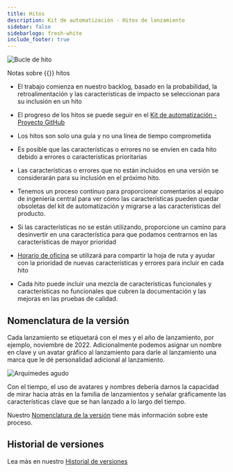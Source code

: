 ```yaml
---
title: Hitos
description: Kit de automatización - Hitos de lanzamiento
sidebar: false
sidebarlogo: fresh-white
include_footer: true
---
```

![Bucle de hito](/images/milestone-loop.png)

Notas sobre {{<product-name>}} hitos

- El trabajo comienza en nuestro backlog, basado en la probabilidad, la retroalimentación y las características de impacto se seleccionan para su inclusión en un hito

- El progreso de los hitos se puede seguir en el [Kit de automatización - Proyecto GitHub](https://github.com/orgs/microsoft/projects/486)

- Los hitos son solo una guía y no una línea de tiempo comprometida

- Es posible que las características o errores no se envíen en cada hito debido a errores o características prioritarias

- Las características o errores que no están incluidos en una versión se considerarán para su inclusión en el próximo hito.

- Tenemos un proceso continuo para proporcionar comentarios al equipo de ingeniería central para ver cómo las características pueden quedar obsoletas del kit de automatización y migrarse a las características del producto.

- Si las características no se están utilizando, proporcione un camino para desinvertir en una característica para que podamos centrarnos en las características de mayor prioridad

- [Horario de oficina](/es/office-hours) se utilizará para compartir la hoja de ruta y ayudar con la prioridad de nuevas características y errores para incluir en cada hito

- Cada hito puede incluir una mezcla de características funcionales y características no funcionales que cubren la documentación y las mejoras en las pruebas de calidad.

## Nomenclatura de la versión

Cada lanzamiento se etiquetará con el mes y el año de lanzamiento, por ejemplo, noviembre de 2022. Adicionalmente podemos asignar un nombre en clave y un avatar gráfico al lanzamiento para darle al lanzamiento una marca que le dé personalidad adicional al lanzamiento.

![Arquímedes agudo](/images/sharp-archimedes.png)

Con el tiempo, el uso de avatares y nombres debería darnos la capacidad de mirar hacia atrás en la familia de lanzamientos y señalar gráficamente las características clave que se han lanzado a lo largo del tiempo.

Nuestro [Nomenclatura de la versión](/es/releases/naming) tiene más información sobre este proceso.

## Historial de versiones

Lea más en nuestro [Historial de versiones](/es/releases/)
